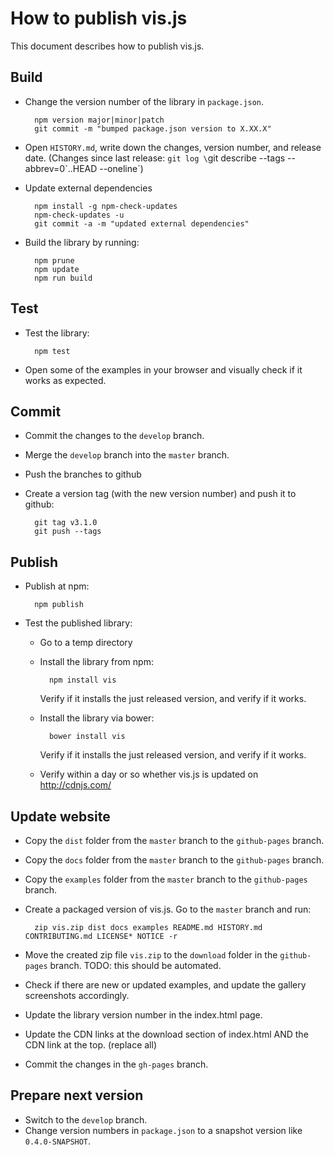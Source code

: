 # How to publish vis.js

This document describes how to publish vis.js.


## Build

- Change the version number of the library in `package.json`.

        npm version major|minor|patch
        git commit -m "bumped package.json version to X.XX.X"

- Open `HISTORY.md`, write down the changes, version number, and release date.
  (Changes since last release: `git log \`git describe --tags --abbrev=0\`..HEAD --oneline`)

- Update external dependencies

        npm install -g npm-check-updates
        npm-check-updates -u
        git commit -a -m "updated external dependencies"

- Build the library by running:

        npm prune
        npm update
        npm run build

## Test

- Test the library:

        npm test

- Open some of the examples in your browser and visually check if it works as expected.


## Commit

- Commit the changes to the `develop` branch.
- Merge the `develop` branch into the `master` branch.
- Push the branches to github
- Create a version tag (with the new version number) and push it to github:

        git tag v3.1.0
        git push --tags


## Publish

- Publish at npm:

        npm publish

- Test the published library:
  - Go to a temp directory
  - Install the library from npm:

          npm install vis

    Verify if it installs the just released version, and verify if it works.

  - Install the library via bower:

          bower install vis

    Verify if it installs the just released version, and verify if it works.

  - Verify within a day or so whether vis.js is updated on http://cdnjs.com/


## Update website

- Copy the `dist` folder from the `master` branch to the `github-pages` branch.
- Copy the `docs` folder from the `master` branch to the `github-pages` branch.
- Copy the `examples` folder from the `master` branch to the `github-pages` branch.
- Create a packaged version of vis.js. Go to the `master` branch and run:

        zip vis.zip dist docs examples README.md HISTORY.md CONTRIBUTING.md LICENSE* NOTICE -r

- Move the created zip file `vis.zip` to the `download` folder in the
  `github-pages` branch. TODO: this should be automated.

- Check if there are new or updated examples, and update the gallery screenshots
  accordingly.

- Update the library version number in the index.html page.

- Update the CDN links at the download section of index.html AND the CDN link at the top. (replace all)

- Commit the changes in the `gh-pages` branch.


## Prepare next version

- Switch to the `develop` branch.
- Change version numbers in `package.json` to a snapshot
  version like `0.4.0-SNAPSHOT`.
